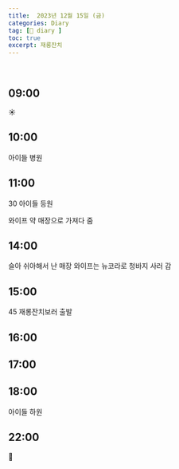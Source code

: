 ```yaml
---
title:  2023년 12월 15일 (금)
categories: Diary
tag: [📒 diary ]
toc: true
excerpt: 재롱잔치
---
```

​

## 09:00

☀️

## 10:00

아이들 병원

## 11:00

30 아이들 등원

와이프 약 매장으로 가져다 줌

## 14:00

슬아 쉬아해서 난 매장 와이프는 뉴코라로 청바지 사러 감

## 15:00

45 재롱잔치보러 출발

## 16:00

## 17:00

## 18:00

아이들 하원

## 22:00

🌙

<br><br><br>
